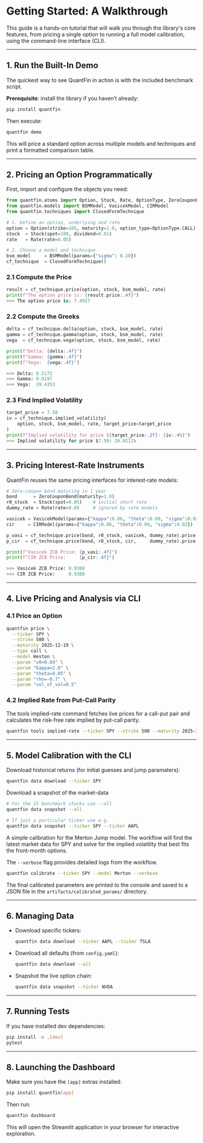 # Getting Started: A Walkthrough

This guide is a hands-on tutorial that will walk you through the library's core features,
from pricing a single option to running a full model calibration, using the command-line
interface (CLI).

---

## 1. Run the Built-In Demo

The quickest way to see QuantFin in action is with the included benchmark script.

**Prerequisite**: install the library if you haven’t already:

```bash
pip install quantfin
```

Then execute:

```bash
quantfin demo
```

This will price a standard option across multiple models and techniques and print a
formatted comparison table.

---

## 2. Pricing an Option Programmatically

First, import and configure the objects you need:

```python
from quantfin.atoms import Option, Stock, Rate, OptionType, ZeroCouponBond
from quantfin.models import BSMModel, VasicekModel, CIRModel
from quantfin.techniques import ClosedFormTechnique

# 1. Define an option, underlying and rate
option = Option(strike=105, maturity=1.0, option_type=OptionType.CALL)
stock  = Stock(spot=100, dividend=0.01)
rate   = Rate(rate=0.05)

# 2. Choose a model and technique
bsm_model     = BSMModel(params={"sigma": 0.20})
cf_technique  = ClosedFormTechnique()
```

### 2.1 Compute the Price

```python
result = cf_technique.price(option, stock, bsm_model, rate)
print(f"The option price is: {result.price:.4f}")
>>> The option price is: 7.4917
```

### 2.2 Compute the Greeks

```python
delta = cf_technique.delta(option, stock, bsm_model, rate)
gamma = cf_technique.gamma(option, stock, bsm_model, rate)
vega  = cf_technique.vega(option, stock, bsm_model, rate)

print(f"Delta: {delta:.4f}")
print(f"Gamma: {gamma:.4f}")
print(f"Vega:  {vega:.4f}")

>>> Delta: 0.5172
>>> Gamma: 0.0197
>>> Vega:  39.4353
```

### 2.3 Find Implied Volatility

```python
target_price = 7.50
iv = cf_technique.implied_volatility(
    option, stock, bsm_model, rate, target_price=target_price
)
print(f"Implied volatility for price ${target_price:.2f}: {iv:.4%}")
>>> Implied volatility for price $7.50: 20.0211%
```

---

## 3. Pricing Interest‐Rate Instruments

QuantFin reuses the same pricing interfaces for interest‐rate models:

```python
# Zero‐coupon bond maturing in 1 year
bond      = ZeroCouponBond(maturity=1.0)
r0_stock  = Stock(spot=0.05)    # initial short rate
dummy_rate = Rate(rate=0.0)     # ignored by rate models

vasicek = VasicekModel(params={"kappa":0.86, "theta":0.09, "sigma":0.02})
cir     = CIRModel(params={"kappa":0.86, "theta":0.09, "sigma":0.02})

p_vasi = cf_technique.price(bond, r0_stock, vasicek, dummy_rate).price
p_cir  = cf_technique.price(bond, r0_stock, cir,     dummy_rate).price

print(f"Vasicek ZCB Price: {p_vasi:.4f}")
print(f"CIR ZCB Price:     {p_cir:.4f}")

>>> Vasicek ZCB Price: 0.9388
>>> CIR ZCB Price:     0.9388
```

---

## 4. Live Pricing and Analysis via CLI

### 4.1 Price an Option

```bash
quantfin price \
  --ticker SPY \
  --strike 500 \
  --maturity 2025-12-19 \
  --type call \
  --model Heston \
  --param "v0=0.04" \
  --param "kappa=2.0" \
  --param "theta=0.05" \
  --param "rho=-0.7" \
  --param "vol_of_vol=0.5"
```

### 4.2 Implied Rate from Put-Call Parity

The tools implied-rate command fetches live prices for a call-put pair and calculates the risk-free rate implied by put-call parity.

```bash
quantfin tools implied-rate --ticker SPY --strike 500 --maturity 2025-12-19
```

---

## 5. Model Calibration with the CLI

Download historical returns (for initial guesses and jump paramaters):

```bash
quantfin data download --ticker SPY
```

Download a snapshot of the market-data

```bash
# For the 25 benchmark stocks use --all
quantfin data snapshot --all

# If just a particular ticker use e.g.
quantfin data snapshot --ticker SPY --ticker AAPL
```

A simple calibration for the Merton Jump model. The workflow will find the latest market data
for SPY and solve for the implied volatility that best fits the front-month options.

The `--verbose` flag provides detailed logs from the workflow.

```bash
quantfin calibrate --ticker SPY --model Merton --verbose
```

The final calibrated parameters are printed to the console and saved to a JSON file in
the `artifacts/calibrated_params/` directory.

---

## 6. Managing Data

* Download specific tickers:

  ```bash
  quantfin data download --ticker AAPL --ticker TSLA
  ```

* Download all defaults (from `config.yaml`):

  ```bash
  quantfin data download --all
  ```

* Snapshot the live option chain:

  ```bash
  quantfin data snapshot --ticker NVDA
  ```

---

## 7. Running Tests

If you have installed dev dependencies:

```bash
pip install -e .[dev]
pytest
```

---

## 8. Launching the Dashboard

Make sure you have the `[app]` extras installed:

```bash
pip install quantfin[app]
```

Then run:

```bash
quantfin dashboard
```

This will open the Streamlit application in your browser for interactive exploration.
